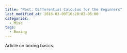 ```yaml
---
title: "Post: Differential Calculus for the Beginners"
last_modified_at: 2016-03-09T16:20:02-05:00
categories:
  - Misc
tags:
  - Boxing
---
```


Article on boxing basics.